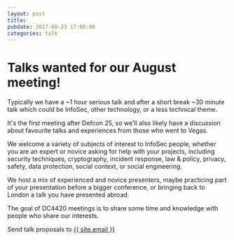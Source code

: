 ```yaml
---
layout: post
title:
pubdate: 2017-08-23 17:00:00
categories: talk
---
```


# Talks wanted for our August meeting!

Typically we have a ~1 hour serious talk and after a short break ~30 minute talk which could be InfoSec, other technology, or a less technical theme.

It's the first meeting after Defcon 25, so we'll also likely have a discussion about favourite talks and experiences from those who went to Vegas.

We welcome a variety of subjects of interest to InfoSec people, whether you are an expert or novice asking for help with your projects, including security techniques, cryptography, incident response, law & policy, privacy, safety, data protection, social context, or social engineering.

We host a mix of experienced and novice presenters, maybe practicing part of your presentation before a bigger conference, or bringing back to London a talk you have presented abroad.

The goal of DC4420 meetings is to share some time and knowledge with people who share our interests.

Send talk proposals to <a href="mailto:{{ site.email }}">{{ site.email }}</a>
